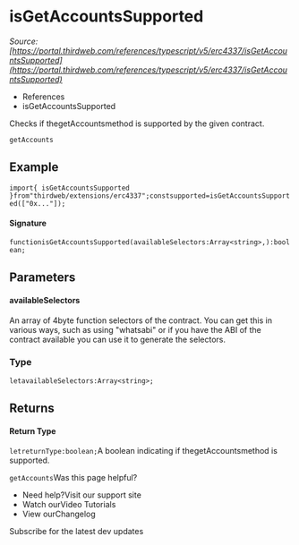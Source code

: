 # isGetAccountsSupported

*Source: [https://portal.thirdweb.com/references/typescript/v5/erc4337/isGetAccountsSupported](https://portal.thirdweb.com/references/typescript/v5/erc4337/isGetAccountsSupported)*

* References
* isGetAccountsSupported

Checks if thegetAccountsmethod is supported by the given contract.

`getAccounts`
## Example

`import{ isGetAccountsSupported }from"thirdweb/extensions/erc4337";constsupported=isGetAccountsSupported(["0x..."]);`
#### Signature

`functionisGetAccountsSupported(availableSelectors:Array<string>,):boolean;`
## Parameters

#### availableSelectors

An array of 4byte function selectors of the contract. You can get this in various ways, such as using "whatsabi" or if you have the ABI of the contract available you can use it to generate the selectors.

### Type

`letavailableSelectors:Array<string>;`
## Returns

#### Return Type

`letreturnType:boolean;`A boolean indicating if thegetAccountsmethod is supported.

`getAccounts`Was this page helpful?

* Need help?Visit our support site
* Watch ourVideo Tutorials
* View ourChangelog

Subscribe for the latest dev updates

